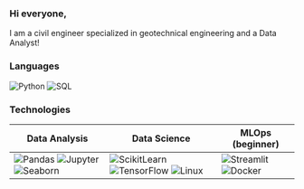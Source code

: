 ### Hi everyone,

I am a civil engineer specialized in geotechnical engineering and a Data Analyst!

### Languages

![Python](https://img.shields.io/badge/-Python-000?&logo=Python)
![SQL](https://img.shields.io/badge/-SQL-000?&logo=MySQL)

### Technologies

| Data Analysis  | Data Science | MLOps (beginner) |
| ------------- | ------------- | -------------|
| ![Pandas](https://img.shields.io/badge/-Pandas-000?&logo=Pandas) ![Jupyter](https://img.shields.io/badge/-Jupyter-000?&logo=Jupyter) ![Seaborn](https://img.shields.io/badge/-Seaborn-%231f6feb) | ![ScikitLearn](https://img.shields.io/badge/-ScikitLearn-000?&logo=ScikitLearn) ![TensorFlow](https://img.shields.io/badge/-TensorFlow-000?&logo=TensorFlow) ![Linux](https://img.shields.io/badge/-Linux-000?&logo=Linux) | ![Streamlit](https://img.shields.io/badge/-Streamlit-000?&logo=Streamlit) ![Docker](https://img.shields.io/badge/-Docker-000?&logo=Docker) |
